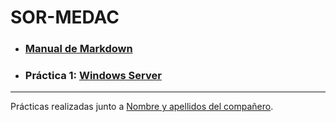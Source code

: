 # SOR-MEDAC
 
- ### [Manual de Markdown](Manual_Markdown/README.md)
- ### Práctica 1: [Windows Server](P1/README.md)

---

Prácticas realizadas junto a [Nombre y apellidos del compañero](https://github.com/USUARIO_COMPAÑERO).